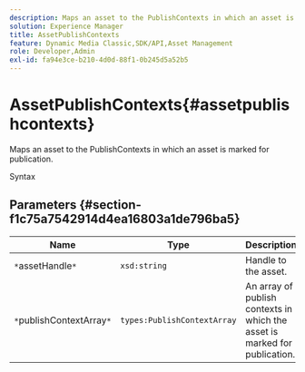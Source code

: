 ```yaml
---
description: Maps an asset to the PublishContexts in which an asset is marked for publication.
solution: Experience Manager
title: AssetPublishContexts
feature: Dynamic Media Classic,SDK/API,Asset Management
role: Developer,Admin
exl-id: fa94e3ce-b210-4d0d-88f1-0b245d5a52b5
---
```

# AssetPublishContexts{#assetpublishcontexts}

Maps an asset to the PublishContexts in which an asset is marked for publication.

 Syntax 

## Parameters {#section-f1c75a7542914d4ea16803a1de796ba5}

|  Name  | Type  | Description  |
|---|---|---|
|  `*`assetHandle`*`  | `xsd:string`  | Handle to the asset.  |
|  `*`publishContextArray`*`  | `types:PublishContextArray`  | An array of publish contexts in which the asset is marked for publication.  |
